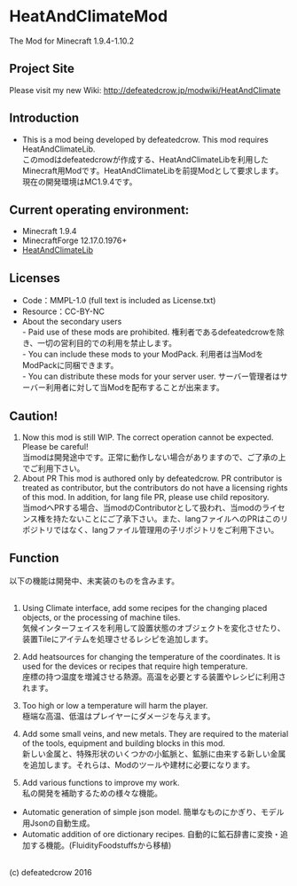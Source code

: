 # HeatAndClimateMod
The Mod for Minecraft 1.9.4-1.10.2

## Project Site
Please visit my new Wiki: http://defeatedcrow.jp/modwiki/HeatAndClimate

## Introduction
- This is a mod being developed by defeatedcrow. This mod requires HeatAndClimateLib.<br>  このmodはdefeatedcrowが作成する、HeatAndClimateLibを利用したMinecraft用Modです。HeatAndClimateLibを前提Modとして要求します。<br> 現在の開発環境はMC1.9.4です。

## Current operating environment:
- Minecraft 1.9.4  
- MinecraftForge 12.17.0.1976+  
- [HeatAndClimateLib](https://github.com/defeatedcrow/HeatAndClimateLib)
   
## Licenses
- Code：MMPL-1.0  (full text is included as License.txt)  
- Resource：CC-BY-NC
- About the secondary users<br> - Paid use of these mods are prohibited. 権利者であるdefeatedcrowを除き、一切の営利目的での利用を禁止します。<br> - You can include these mods to your ModPack. 利用者は当ModをModPackに同梱できます。<br> - You can distribute these mods for your server user. サーバー管理者はサーバー利用者に対して当Modを配布することが出来ます。<br>

## Caution!
1. Now this mod is still WIP. The correct operation cannot be expected. Please be careful! <br> 当modは開発途中です。正常に動作しない場合がありますので、ご了承の上でご利用下さい。<br>
2. About PR  This mod is authored only by defeatedcrow. PR contributor is treated as contributor, but the contributors do not have a licensing rights of this mod.  In addition, for lang file PR, please use child repository. <br> 当modへPRする場合、当modのContributorとして扱われ、当modのライセンス権を持たないことにご了承下さい。また、langファイルへのPRはこのリポジトリではなく、langファイル管理用の子リポジトリをご利用下さい。  <br>

## Function
以下の機能は開発中、未実装のものを含みます。<br>
<br>

1. Using Climate interface, add some recipes for the changing placed objects, or the processing of machine tiles. <br> 気候インターフェイスを利用して設置状態のオブジェクトを変化させたり、装置Tileにアイテムを処理させるレシピを追加します。<br>

2. Add heatsources for changing the temperature of the coordinates. It is used for the devices or recipes that require high temperature. <br> 座標の持つ温度を増減させる熱源。高温を必要とする装置やレシピに利用されます。<br>

3. Too high or low a temperature will harm the player. <br>  極端な高温、低温はプレイヤーにダメージを与えます。<br>

4. Add some small veins, and new metals. They are required to the material of the tools, equipment and building blocks in this mod. <br> 新しい金属と、特殊形状のいくつかの小鉱脈と、鉱脈に由来する新しい金属を追加します。それらは、Modのツールや建材に必要になります。<br>

5. Add various functions to improve my work. <br> 私の開発を補助するための様々な機能。<br>
 -  Automatic generation of simple json model. 簡単なものにかぎり、モデル用Jsonの自動生成。<br>
 -  Automatic addition of ore dictionary recipes. 自動的に鉱石辞書に変換・追加する機能。(FluidityFoodstuffsから移植)<br>

<br>
(c) defeatedcrow 2016
